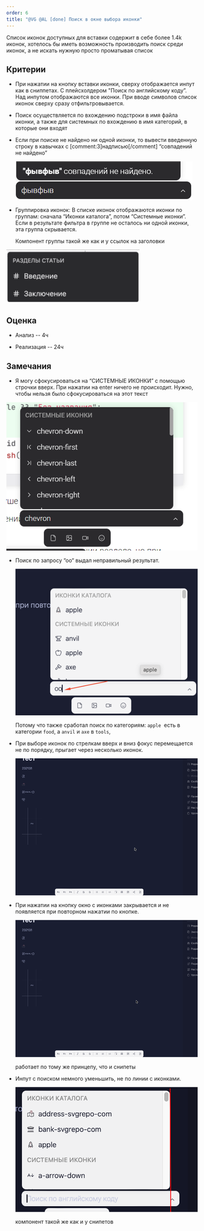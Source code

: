 ```yaml
---
order: 6
title: "@VG @AL [done] Поиск в окне выбора иконки"
---
```


Список иконок доступных для вставки содержит в себе более 1.4k иконок, хотелось бы иметь возможность производить поиск среди иконок, а не искать нужную просто проматывая список

## Критерии

-  При нажатии на кнопку вставки иконки, сверху отображается инпут как в сниппетах. С плейсхолдером "Поиск по английскому коду”. Над инпутом отображаются все иконки. При вводе символов список иконок сверху сразу отфильтровывается.

-  Поиск осуществляется по вхождению подстроки в имя файла иконки, а также для системных по вхождению в имя категорий, в которые они входят

-  Если при поиске не найдено ни одной иконки, то вывести введенную строку в кавычках с [comment:3]надписью[/comment] “совпадений не найдено”

   ![](./vg-ep-a-poisk-v-okne-vybora-ikonki.png)

-  Группировка иконок: В списке иконок отображаются иконки по группам: сначала “Иконки каталога”, потом “Системные иконки”. Если в результате фильтра в группе не осталось ни одной иконки, эта группа скрывается.

   Компонент группы такой же как и у ссылок на заголовки

![](./vg-ep-a-poisk-v-okne-vybora-ikonki-2.png)

## Оценка

-  Анализ -- 4ч

-  Реализация -- 24ч

## **Замечания**

-  Я могу сфокусироваться на “СИСТЕМНЫЕ ИКОНКИ” с помощью строчки вверх. При нажатии на enter ничего не происходит. Нужно, чтобы нельзя было сфокусироваться на этот текст

![](./vg-ep-a-poisk-v-okne-vybora-ikonki-3.png)

-  Поиск по запросу “оо“ выдал неправильный результат.

   ![](./vg-ep-a-poisk-v-okne-vybora-ikonki-5.png)

   Потому что также сработал поиск по категориям: `apple`  есть в категории `food`, а `anvil` и `axe` в `tools`,

-  При выборе иконок по стрелкам вверх и вниз фокус перемещается не по порядку, прыгает через несколько иконок.

   ![](./vg-ep-a-poisk-v-okne-vybora-ikonki.gif)

-  При нажатии на кнопку окно с иконками закрывается и не появляется при повторном нажатии по кнопке.

   ![](./vg-ep-a-poisk-v-okne-vybora-ikonki-2.gif)

   работает по тому же принцепу, что и снипеты

-  Инпут с поиском немного уменьшить, не по линии с иконками.

   ![](./vg-ep-a-poisk-v-okne-vybora-ikonki-4.png)

   компонент такой же как и у снипетов